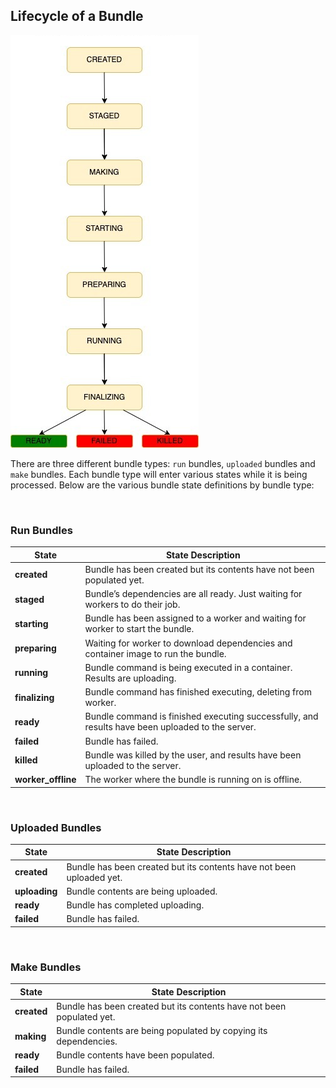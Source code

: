 ## Lifecycle of a Bundle

<img src='./images/codalab-bundle-states.png' />

<br />

There are three different bundle types: `run` bundles, `uploaded` bundles and `make`
bundles. Each bundle type will enter various states while it is being processed.
Below are the various bundle state definitions by bundle type:

<br />

### Run Bundles

| State | State Description |
| - | - |
| **created** | Bundle has been created but its contents have not been populated yet. |
| **staged** | Bundle’s dependencies are all ready. Just waiting for workers to do their job. |
| **starting** | Bundle has been assigned to a worker and waiting for worker to start the bundle. |
| **preparing** | Waiting for worker to download dependencies and container image to run the bundle. |
| **running** | Bundle command is being executed in a container. Results are uploading. |
| **finalizing** | Bundle command has finished executing, deleting from worker. |
| **ready** | Bundle command is finished executing successfully, and results have been uploaded to the server. |
| **failed** | Bundle has failed. |
| **killed** | Bundle was killed by the user, and results have been uploaded to the server. |
| **worker_offline** | The worker where the bundle is running on is offline. |

<br />

### Uploaded Bundles

| State | State Description |
| - | - |
| **created** | Bundle has been created but its contents have not been uploaded yet. |
| **uploading** | Bundle contents are being uploaded. |
| **ready** | Bundle has completed uploading. |
| **failed** | Bundle has failed. |

<br />

### Make Bundles

| State  | State Description |
| - | - |
| **created** | Bundle has been created but its contents have not been populated yet. |
| **making** | Bundle contents are being populated by copying its dependencies. |
| **ready** | Bundle contents have been populated. |
| **failed** | Bundle has failed. |
